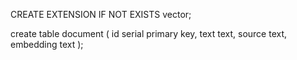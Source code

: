 CREATE EXTENSION IF NOT EXISTS vector;

create table document (
    id serial primary key,
    text text,
    source text,
    embedding text
);